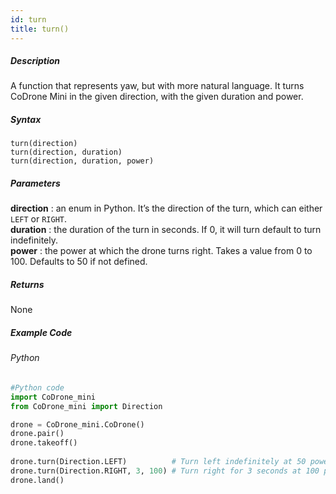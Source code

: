```yaml
---
id: turn
title: turn()
---
```


##### Description

A function that represents yaw, but with more natural language. It turns CoDrone Mini in the given direction, with the given duration and power.

##### Syntax
```turn(direction)```<br />
```turn(direction, duration)```<br />
```turn(direction, duration, power)```

##### Parameters

**direction**	: an enum in Python. It’s the direction of the turn, which can either ```LEFT``` or ```RIGHT```.<br />
**duration**	: the duration of the turn in seconds. If 0, it will turn default to turn indefinitely.<br />
**power**		: the power at which the drone turns right. Takes a value from 0 to 100. Defaults to 50 if not defined.

##### Returns

None

##### Example Code
###### Python
```python
#Python code
import CoDrone_mini
from CoDrone_mini import Direction

drone = CoDrone_mini.CoDrone()
drone.pair()
drone.takeoff()
	
drone.turn(Direction.LEFT)  		# Turn left indefinitely at 50 power
drone.turn(Direction.RIGHT, 3, 100) # Turn right for 3 seconds at 100 power
drone.land()
```